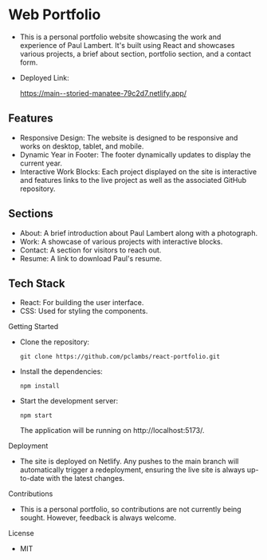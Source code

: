 # Web Portfolio

  - This is a personal portfolio website showcasing the work and experience of Paul Lambert. It's built using React and showcases various projects, a brief about section, portfolio section, and a contact form.

  - Deployed Link: 

    https://main--storied-manatee-79c2d7.netlify.app/

  <!-- - Screenshot:  -->
  
## Features

  - Responsive Design: The website is designed to be responsive and works on desktop, tablet, and mobile.
  - Dynamic Year in Footer: The footer dynamically updates to display the current year.
  - Interactive Work Blocks: Each project displayed on the site is interactive and features links to the live project as well as the associated GitHub repository.

## Sections

  - About: A brief introduction about Paul Lambert along with a photograph.
  - Work: A showcase of various projects with interactive blocks.
  - Contact: A section for visitors to reach out.
  - Resume: A link to download Paul's resume.

## Tech Stack

  - React: For building the user interface.
  - CSS: Used for styling the components.

Getting Started

  - Clone the repository:

    `git clone https://github.com/pclambs/react-portfolio.git`

  - Install the dependencies:

    `npm install`

  - Start the development server:

    `npm start`

    The application will be running on http://localhost:5173/.

Deployment

  - The site is deployed on Netlify. Any pushes to the main branch will automatically trigger a redeployment, ensuring the live site is always up-to-date with the latest changes.

Contributions

  - This is a personal portfolio, so contributions are not currently being sought. However, feedback is always welcome.

License

  - MIT